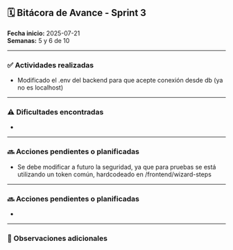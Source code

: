 
## 🗓 Bitácora de Avance - Sprint 3

**Fecha inicio:** 2025-07-21  
**Semanas:** 5 y 6 de 10  

---

### ✅ Actividades realizadas

- Modificado el .env del backend para que acepte conexión desde db (ya no es localhost)
---

### ⚠️ Dificultades encontradas

- 
---

### 🔜 Acciones pendientes o planificadas

- Se debe modificar a futuro la seguridad, ya que para pruebas se está utilizando un token común, hardcodeado en /frontend/wizard-steps
---

### 🔜 Acciones pendientes o planificadas

- 

---

### 📌 Observaciones adicionales

> 
